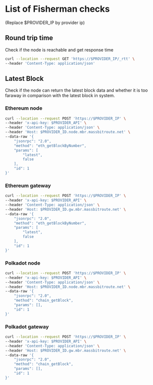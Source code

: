 # List of Fisherman checks
(Replace $PROVIDER_IP by provider ip)
## Round trip time
Check if the node is reachable and get response time
```bash
curl --location --request GET 'https://$PROVIDER_IP/_rtt' \
--header 'Content-Type: application/json'
```

## Latest Block
Check if the node can return the latest block data and whether it is too faraway in comparison with the latest block in system.
### Ethereum node
```bash
curl --location --request POST 'https://$PROVIDER_IP' \
--header 'x-api-key: $PROVIDER_API' \
--header 'Content-Type: application/json' \
--header 'Host: $PROVIDER_ID.node.mbr.massbitroute.net' \
--data-raw '{
    "jsonrpc": "2.0",
    "method": "eth_getBlockByNumber",
    "params": [
        "latest",
        false
    ],
    "id": 1
}'
```
### Ethereum gateway
```bash
curl --location --request POST 'https://$PROVIDER_IP' \
--header 'x-api-key: $PROVIDER_API' \
--header 'Content-Type: application/json' \
--header 'Host: $PROVIDER_ID.gw.mbr.massbitroute.net' \
--data-raw '{
    "jsonrpc": "2.0",
    "method": "eth_getBlockByNumber",
    "params": [
        "latest",
        false
    ],
    "id": 1
}'
```
### Polkadot node
```bash
curl --location --request POST 'https://$PROVIDER_IP' \
--header 'x-api-key: $PROVIDER_API' \
--header 'Content-Type: application/json' \
--header 'Host: $PROVIDER_ID.node.mbr.massbitroute.net' \
--data-raw '{
    "jsonrpc": "2.0",
    "method": "chain_getBlock",
    "params": [],
    "id": 1
}'
```

### Polkadot gateway
```bash
curl --location --request POST 'https://$PROVIDER_IP' \
--header 'x-api-key: $PROVIDER_API' \
--header 'Content-Type: application/json' \
--header 'Host: $PROVIDER_ID.gw.mbr.massbitroute.net' \
--data-raw '{
    "jsonrpc": "2.0",
    "method": "chain_getBlock",
    "params": [],
    "id": 1
}'
```


